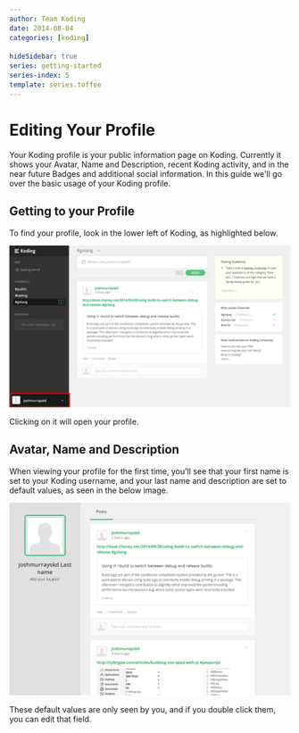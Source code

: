 ```yaml
---
author: Team Koding
date: 2014-08-04
categories: [koding]

hideSidebar: true
series: getting-started
series-index: 5
template: series.toffee
---
```


# Editing Your Profile

Your Koding profile is your public information page on Koding. Currently 
it shows your Avatar, Name and Description, recent Koding activity, and 
in the near future Badges and additional social information. In this 
guide we'll go over the basic usage of your Koding profile.

## Getting to your Profile

To find your profile, look in the lower left of Koding, as highlighted 
below.

![locating your koding profile](profile-location.png)

Clicking on it will open your profile.

## Avatar, Name and Description

When viewing your profile for the first time, you'll see that your first 
name is set to your Koding username, and your last name and description 
are set to default values, as seen in the below image.

![new profile](new-profile.png)

These default values are only seen by you, and if you double click them, 
you can edit that field.

<!-- Temporarily removed. Not currently working.
Likewise, if you double click on your Avatar, a window will pop up 
enabling you to change your avatar. If you have one, Koding will use your 
[Gravatar][gravatar] by default, but the Edit UI also supports avatar 
uploads directly to Koding.

![edit avatar](edit-avatar.png)

To make this process even easier, you can use the **Take Photo** button to use 
your Laptop's camera and take a photo right then and there!
-->




[koding]: https://koding.com
[gravatar]: https://gravatar.com
